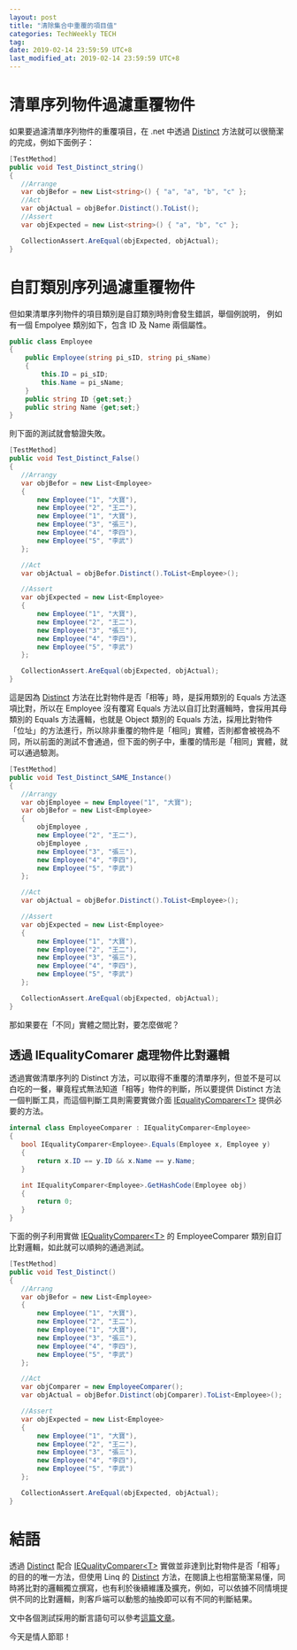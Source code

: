 ```yaml
---
layout: post
title: "清除集合中重覆的項目值"
categories: TechWeekly TECH
tag: 
date: 2019-02-14 23:59:59 UTC+8 
last_modified_at: 2019-02-14 23:59:59 UTC+8 
---
```


# 清單序列物件過濾重覆物件
 如果要過濾清單序列物件的重覆項目，在 .net 中透過 [Distinct][distinct] 方法就可以很簡潔的完成，例如下面例子：
 ```csharp
[TestMethod]
public void Test_Distinct_string()
{
    //Arrange
    var objBefor = new List<string>() { "a", "a", "b", "c" };
    //Act
    var objActual = objBefor.Distinct().ToList();
    //Assert
    var objExpected = new List<string>() { "a", "b", "c" };

    CollectionAssert.AreEqual(objExpected, objActual);
}
```

# 自訂類別序列過濾重覆物件

 但如果清單序列物件的項目類別是自訂類別時則會發生錯誤，舉個例說明， 例如有一個 Empolyee 類別如下，包含 ID 及 Name 兩個屬性。

 ```csharp
 public class Employee
 {
     public Employee(string pi_sID, string pi_sName)
     {
         this.ID = pi_sID;
         this.Name = pi_sName;
     }
     public string ID {get;set;}
     public string Name {get;set;}     
 }
 ```
 
 則下面的測試就會驗證失敗。

 ``` csharp
 [TestMethod]
 public void Test_Distinct_False()
 {
    //Arrangy
    var objBefor = new List<Employee>
    {
        new Employee("1", "大寶"),
        new Employee("2", "王二"),
        new Employee("1", "大寶"),
        new Employee("3", "張三"),
        new Employee("4", "李四"),
        new Employee("5", "李武")
    };

    //Act
    var objActual = objBefor.Distinct().ToList<Employee>();

    //Assert
    var objExpected = new List<Employee>
    {
        new Employee("1", "大寶"),
        new Employee("2", "王二"),
        new Employee("3", "張三"),
        new Employee("4", "李四"),
        new Employee("5", "李武")
    };

    CollectionAssert.AreEqual(objExpected, objActual);
 }
 ```
 這是因為 [Distinct][distinct] 方法在比對物件是否「相等」時，是採用類別的 Equals 方法逐項比對，所以在 Employee 沒有覆寫 Equals 方法以自訂比對邏輯時，會採用其母類別的 Equals 方法邏輯，也就是 Object 類別的 Equals 方法，採用比對物件「位址」的方法進行，所以除非重覆的物件是「相同」實體，否則都會被視為不同，所以前面的測試不會通過，但下面的例子中，重覆的情形是「相同」實體，就可以通過驗測。

 ```csharp
 [TestMethod]
 public void Test_Distinct_SAME_Instance()
 {
    //Arrangy
    var objEmployee = new Employee("1", "大寶");
    var objBefor = new List<Employee>
    {
        objEmployee ,
        new Employee("2", "王二"),
        objEmployee ,
        new Employee("3", "張三"),
        new Employee("4", "李四"),
        new Employee("5", "李武")
    };

    //Act
    var objActual = objBefor.Distinct().ToList<Employee>();

    //Assert
    var objExpected = new List<Employee>
    {
        new Employee("1", "大寶"),
        new Employee("2", "王二"),
        new Employee("3", "張三"),
        new Employee("4", "李四"),
        new Employee("5", "李武")
    };

    CollectionAssert.AreEqual(objExpected, objActual);
 }
 ```

那如果要在「不同」實體之間比對，要怎麼做呢？

## 透過 IEqualityComarer<T> 處理物件比對邏輯

 透過實做清單序列的 Distinct 方法，可以取得不重覆的清單序列，但並不是可以白吃的一餐，畢竟程式無法知道「相等」物件的判斷，所以要提供 Distinct 方法一個判斷工具，而這個判斷工具則需要實做介面 [IEqualityComparer\<T>][IEQualityComparer] 提供必要的方法。

 ```csharp
 internal class EmployeeComparer : IEqualityComparer<Employee>
 {
    bool IEqualityComparer<Employee>.Equals(Employee x, Employee y)
    {
        return x.ID == y.ID && x.Name == y.Name;
    }

    int IEqualityComparer<Employee>.GetHashCode(Employee obj)
    {
        return 0;
    }
 }
 ```

 下面的例子利用實做 [IEQualityComparer\<T>][IEQualityComparer] 的 EmployeeComparer 類別自訂比對邏輯，如此就可以順夠的通過測試。

 ```csharp
 [TestMethod]
 public void Test_Distinct()
 {
    //Arrang
    var objBefor = new List<Employee>
    {
        new Employee("1", "大寶"),
        new Employee("2", "王二"),
        new Employee("1", "大寶"),
        new Employee("3", "張三"),
        new Employee("4", "李四"),
        new Employee("5", "李武")
    };

    //Act
    var objComparer = new EmployeeComparer();
    var objActual = objBefor.Distinct(objComparer).ToList<Employee>();

    //Assert
    var objExpected = new List<Employee>
    {
        new Employee("1", "大寶"),
        new Employee("2", "王二"),
        new Employee("3", "張三"),
        new Employee("4", "李四"),
        new Employee("5", "李武")
    };

    CollectionAssert.AreEqual(objExpected, objActual);
}
```

# 結語

 透過 [Distinct][distinct] 配合 [IEQualityComparer\<T>][IEQualityComparer] 實做並非達到比對物件是否「相等」的目的的唯一方法，但使用 Linq 的 [Distinct][distinct] 方法，在閱讀上也相當簡潔易懂，同時將比對的邏輯獨立撰寫，也有利於後續維護及擴充，例如，可以依據不同情境提供不同的比對邏輯，則客戶端可以動態的抽換即可以有不同的判斷結果。

 文中各個測試採用的斷言語句可以參考[這篇文章][link]。

 今天是情人節耶！


[link]:https://no129.github.io/techweekly/qa-skill/2019/02/13/Weekly-05-2019.html "測試程式的斷言語句"
[distinct]:https://docs.microsoft.com/zh-tw/dotnet/api/system.linq.enumerable.distinct?view=netframework-4.7.2 "過濾序列的重覆項目"
[string]:https://docs.microsoft.com/zh-tw/dotnet/api/system.string?view=netframework-4.7.2 "字串"
[IEQualityComparer]:https://docs.microsoft.com/zh-tw/dotnet/api/system.collections.generic.iequalitycomparer-1?view=netframework-4.7.2 "定義物件相等比較操作"